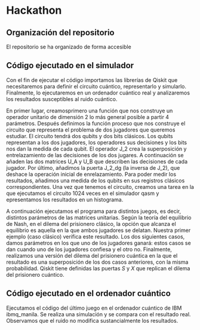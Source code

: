 # Hackathon

## Organización del repositorio 

El repositorio se ha organizado de forma accesible 

## Código ejecutado en el simulador

Con el fin de ejecutar el código importamos las librerías de Qiskit que necesitaremos para definir el circuito cuántico, representarlo y simularlo. Finalmente, lo ejecutaremos en un ordenador cuántico real y analizaremos los resultados susceptibles al ruido cuántico.

En primer lugar, creamosprimero una función que nos construye un operador unitario de dimensión 2 lo más general posible a partir 4 parámetros. Después definimos la función proceso que nos construye el circuito que representa el problema de dos jugadores que queremos estudiar. El circuito tendrá dos qubits y dos bits clásicos. Los qubits representan a los dos jugadores, los operadores sus decisiones y los bits nos dan la medida de cada qubit. El operador J_2 crea la superposición y entrelazamiento de las decisiones de los dos jugares. A continuación se añaden las dos matrices U_A y U_B que describen las decisiones de cada jugador. Por último, añadimos la puerta J_2_dg (la inversa de J_2), que deshace la operación inicial de enrelazamiento. Para poder medir los resultados, añadimos una medida de los qubits en sus registros clásicos correspondientes. Una vez que tenemos el circuito, creamos una tarea en la que ejecutamos el circuito 1024 veces en el simulador qasm y epresentamos los resultados en un histograma.

A continuación ejecutamos el programa para distintos juegos, es decir, distintos parámetros de las matrices unitarias. Según la teoría del equilibrio de Nash, en el dilema del prisionero clásico, la opción que alcanza el equilibrio es aquella en la que ambos jugadores se delatan. Nuestra primer ejemplo (caso clásico) verifica este resultado. Los dos siguientes casos, damos parámetros en los que uno de los jugadores ganará: estos casos se dan cuando uno de los jugadores confiesa y el otro no. Finalmente, realizamos una versión del dilema del prisionero cuántica en la que el resultado es una superposición de los dos casos anteriores, con la misma probabilidad. Qiskit tiene definidas las puertas $S$ y $X$ que replican el dilema del prisionero cuántico.

## Código ejecutado en el ordenador cuántico
Ejecutamos el código del último juego en el ordenador cuántico de IBM ibmq_manila. Se realiza una simulación y se compara con el resultado real. Observamos que el ruido no modifica sustancialmente los resultados.
